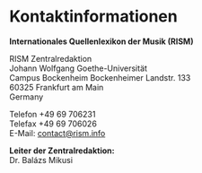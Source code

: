 # Kontaktinformationen

**Internationales Quellenlexikon der Musik (RISM)**

RISM Zentralredaktion  
Johann Wolfgang Goethe-Universität  
Campus Bockenheim
Bockenheimer Landstr. 133  
60325 Frankfurt am Main  
Germany

Telefon +49 69 706231\
Telefax +49 69 706026\
E-Mail: [contact@rism.info](mailto:contact@rism.info)

**Leiter der Zentralredaktion:**  
Dr. Balázs Mikusi 
